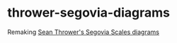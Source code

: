 # thrower-segovia-diagrams

Remaking [Sean Thrower's Segovia Scales diagrams](https://seanthrower.com/new-segovia-scales-book/)
